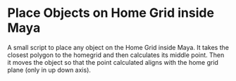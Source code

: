 # Place Objects on Home Grid inside Maya

A small script to place any object on the Home Grid inside Maya.
It takes the closest polygon to the homegrid and then calculates its middle point. 
Then it moves the object so that the point calculated aligns with the home grid plane (only in up down axis).
